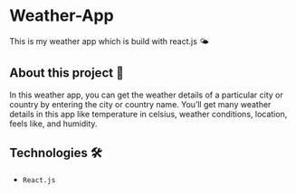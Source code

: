 # Weather-App
This is my weather app which is build with react.js 🌤

## About this project 🚀
In this weather app, you can get the weather details of a particular city or country by entering the city or country name. You’ll get many weather details in this app like temperature in celsius, weather conditions, location, feels like, and humidity. 

## Technologies 🛠️
* `React.js`

